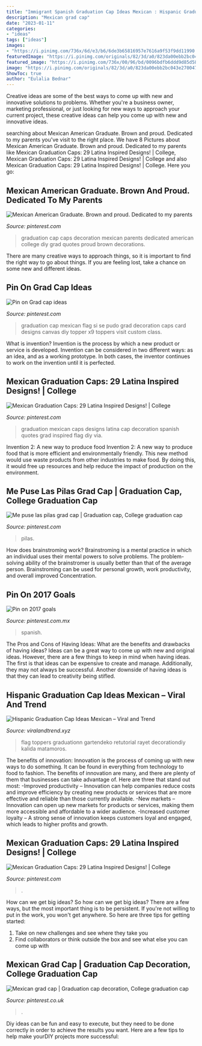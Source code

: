 ```yaml
---
title: "Immigrant Spanish Graduation Cap Ideas Mexican : Hispanic Graduation Cap Ideas Mexican – Viral And Trend"
description: "Mexican grad cap"
date: "2023-01-11"
categories:
- "ideas"
tags: ["ideas"]
images:
- "https://i.pinimg.com/736x/6d/e3/b6/6de3b65816957e7616a9f53f9dd11990.jpg"
featuredImage: "https://i.pinimg.com/originals/82/3d/a0/823da00ebb2bc043e270047456e3d8f9.jpg"
featured_image: "https://i.pinimg.com/736x/00/96/bd/0096bdfb6ddd9d85d58d7e9ceb7d2ed2.jpg"
image: "https://i.pinimg.com/originals/82/3d/a0/823da00ebb2bc043e270047456e3d8f9.jpg"
ShowToc: true
author: "Eulalia Bednar"
---
```



Creative ideas are some of the best ways to come up with new and innovative solutions to problems. Whether you're a business owner, marketing professional, or just looking for new ways to approach your current project, these creative ideas can help you come up with new and innovative ideas.

	

		
searching about Mexican American Graduate. Brown and proud. Dedicated to my parents you've visit to the right place. We have 8 Pictures about Mexican American Graduate. Brown and proud. Dedicated to my parents like Mexican Graduation Caps: 29 Latina Inspired Designs! | College, Mexican Graduation Caps: 29 Latina Inspired Designs! | College and also Mexican Graduation Caps: 29 Latina Inspired Designs! | College. Here you go:
		
    
## Mexican American Graduate. Brown And Proud. Dedicated To My Parents

<img loading=lazy src="https://i.pinimg.com/originals/26/af/7c/26af7c9315cabd4b538e9509487ba7c2.jpg" onerror="this.onerror=null;this.src='https://tse2.mm.bing.net/th?id=OIP.k5-XmTBZBGtDCXJPQ_2pugHaE8&amp;pid=15.1';" alt="Mexican American Graduate. Brown and proud. Dedicated to my parents">

_Source: pinterest.com_

>graduation cap caps decoration mexican parents dedicated american college diy grad quotes proud brown decorations. 

	

There are many creative ways to approach things, so it is important to find the right way to go about things. If you are feeling lost, take a chance on some new and different ideas.

    
## Pin On Grad Cap Ideas

<img loading=lazy src="https://i.pinimg.com/originals/82/3d/a0/823da00ebb2bc043e270047456e3d8f9.jpg" onerror="this.onerror=null;this.src='https://tse2.mm.bing.net/th?id=OIP.oEea_cD3xGwJvYAVcbhiTAHaGv&amp;pid=15.1';" alt="Pin on Grad cap ideas">

_Source: pinterest.com_

>graduation cap mexican flag si se pudo grad decoration caps card designs canvas diy topper x9 toppers visit custom class. 

	

What is invention?
Invention is the process by which a new product or service is developed. Invention can be considered in two different ways: as an idea, and as a working prototype. In both cases, the inventor continues to work on the invention until it is perfected.

    
## Mexican Graduation Caps: 29 Latina Inspired Designs! | College

<img loading=lazy src="https://i.pinimg.com/originals/d6/19/5f/d6195f9ce994b9760c7b2c51dc0214f2.png" onerror="this.onerror=null;this.src='https://tse4.mm.bing.net/th?id=OIP.IqU4k-A6f1T0YdNLMFN-yQHaHa&amp;pid=15.1';" alt="Mexican Graduation Caps: 29 Latina Inspired Designs! | College">

_Source: pinterest.com_

>graduation mexican caps designs latina cap decoration spanish quotes grad inspired flag diy via. 

	

Invention 2: A new way to produce food
Invention 2: A new way to produce food that is more efficient and environmentally friendly. This new method would use waste products from other industries to make food. By doing this, it would free up resources and help reduce the impact of production on the environment.

    
## Me Puse Las Pilas Grad Cap | Graduation Cap, College Graduation Cap

<img loading=lazy src="https://i.pinimg.com/originals/38/97/48/389748e2c07c849fe327ca1b1420c4bd.jpg" onerror="this.onerror=null;this.src='https://tse2.mm.bing.net/th?id=OIP.jtAlUn7Z3jZfWjraIJAzIwHaE8&amp;pid=15.1';" alt="Me puse las pilas grad cap | Graduation cap, College graduation cap">

_Source: pinterest.com_

>pilas. 

	

How does brainstroming work?
Brainstroming is a mental practice in which an individual uses their mental powers to solve problems. The problem-solving ability of the brainstromer is usually better than that of the average person. Brainstroming can be used for personal growth, work productivity, and overall improved Concentration.

    
## Pin On 2017 Goals

<img loading=lazy src="https://i.pinimg.com/originals/d3/3d/42/d33d427624a516e1bb9758fff693c403.jpg" onerror="this.onerror=null;this.src='https://tse4.mm.bing.net/th?id=OIP.yWmRhMF6uRlr7Z4eWyrPUwHaJ4&amp;pid=15.1';" alt="Pin on 2017 goals">

_Source: pinterest.com.mx_

>spanish. 

	

The Pros and Cons of Having Ideas: What are the benefits and drawbacks of having ideas?
Ideas can be a great way to come up with new and original ideas. However, there are a few things to keep in mind when having ideas. The first is that ideas can be expensive to create and manage. Additionally, they may not always be successful. Another downside of having ideas is that they can lead to creativity being stifled.

    
## Hispanic Graduation Cap Ideas Mexican – Viral And Trend

<img loading=lazy src="https://i.pinimg.com/originals/f8/e4/53/f8e453f104697db7e01ae9defdd33730.jpg" onerror="this.onerror=null;this.src='https://tse4.mm.bing.net/th?id=OIP.AIUJcdDOeRgEEcIbiLkNywHaHa&amp;pid=15.1';" alt="Hispanic Graduation Cap Ideas Mexican – Viral and Trend">

_Source: viralandtrend.xyz_

>flag toppers graduationn gartendeko retutorial rayet decorationdiy kalida matamoros. 

	

The benefits of innovation:
Innovation is the process of coming up with new ways to do something. It can be found in everything from technology to food to fashion. The benefits of innovation are many, and there are plenty of them that businesses can take advantage of. Here are three that stand out most: 
-Improved productivity – Innovation can help companies reduce costs and improve efficiency by creating new products or services that are more effective and reliable than those currently available.
-New markets – Innovation can open up new markets for products or services, making them more accessible and affordable to a wider audience.
-Increased customer loyalty – A strong sense of innovation keeps customers loyal and engaged, which leads to higher profits and growth.

    
## Mexican Graduation Caps: 29 Latina Inspired Designs! | College

<img loading=lazy src="https://i.pinimg.com/736x/6d/e3/b6/6de3b65816957e7616a9f53f9dd11990.jpg" onerror="this.onerror=null;this.src='https://tse3.mm.bing.net/th?id=OIP.fr9Lvgo-PnOu8KtW7-cCNwHaHa&amp;pid=15.1';" alt="Mexican Graduation Caps: 29 Latina Inspired Designs! | College">

_Source: pinterest.com_

>. 

	

How can we get big ideas?
So how can we get big ideas? There are a few ways, but the most important thing is to be persistent. If you're not willing to put in the work, you won't get anywhere. So here are three tips for getting started: 
1. Take on new challenges and see where they take you 
2. Find collaborators or think outside the box and see what else you can come up with 

    
## Mexican Grad Cap | Graduation Cap Decoration, College Graduation Cap

<img loading=lazy src="https://i.pinimg.com/736x/00/96/bd/0096bdfb6ddd9d85d58d7e9ceb7d2ed2.jpg" onerror="this.onerror=null;this.src='https://tse1.mm.bing.net/th?id=OIP.jukNzC46-4tAnTGI7eSGJwHaJ3&amp;pid=15.1';" alt="Mexican grad cap | Graduation cap decoration, College graduation cap">

_Source: pinterest.co.uk_

>. 

	

Diy ideas can be fun and easy to execute, but they need to be done correctly in order to achieve the results you want. Here are a few tips to help make yourDIY projects more successful:

